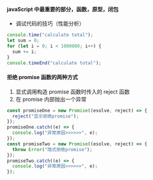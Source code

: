 #### javaScript 中最重要的部分，函数，原型，闭包

- 调试代码的技巧（性能分析）

```js
console.time("calculate total");
let sum = 0;
for (let i = 0; i < 1000000; i++) {
  sum += i;
}
console.timeEnd("calculate total");
```

#### 拒绝 promise 函数的两种方式

1.  显式调用构造 promise 函数时传入的 reject 函数
2.  在 promise 内部抛出一个异常

```js
const promiseOne = new Promise((esolve, reject) => {
  reject("显示拒绝promise");
});
promiseOne.catch((e) => {
  console.log("异常原因>>>>>>", e);
});
const promiseTwo = new Promise((esolve, reject) => {
  throw Error("隐式拒绝promise");
});
promiseTwo.catch((e) => {
  console.log("异常原因>>>>>>", e);
});
```
